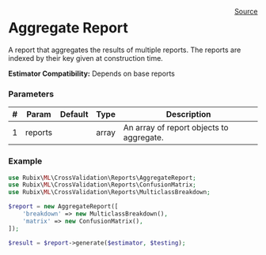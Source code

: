 <p><span style="float:right;"><a href="https://github.com/RubixML/RubixML/blob/master/src/CrossValidation/Reports/AggregateReport.php">Source</a></span></p>

# Aggregate Report
A report that aggregates the results of multiple reports. The reports are indexed by their key given at construction time.

**Estimator Compatibility:** Depends on base reports

### Parameters
| # | Param | Default | Type | Description |
|---|---|---|---|---|
| 1 | reports | | array | An array of report objects to aggregate. |

### Example
```php
use Rubix\ML\CrossValidation\Reports\AggregateReport;
use Rubix\ML\CrossValidation\Reports\ConfusionMatrix;
use Rubix\ML\CrossValidation\Reports\MulticlassBreakdown;

$report = new AggregateReport([
	'breakdown' => new MulticlassBreakdown(),
	'matrix' => new ConfusionMatrix(),
]);

$result = $report->generate($estimator, $testing);
```